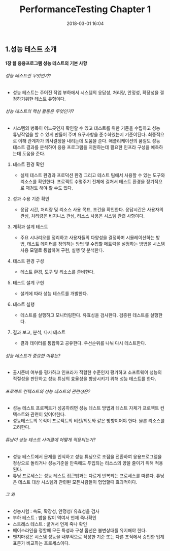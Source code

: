 ﻿---
layout: post
title:  "PerformanceTesting Chapter 1"
date:   2018-03-01 16:04
---
## 1.성능 테스트 소개

#### 1장 웹 응용프로그램 성능 테스트의 기본 사항
###### 성능 테스트란 무엇인가?
-  성능 테스트는 주어진 작업 부하에서 시스템의 응답성, 처리량, 안정성, 확장성을 결정하기위한 테스트 유형이다. 
###### 성능 테스트의 핵심 활동은 무엇인가?
- 시스템의 병목이 어느곳인지 확인할 수 있고 테스트를 위한 기준을 수립하고 성능 튜닝작업을 할 수 있게 만들어 주며 요구사항을 준수하였는지 기준이된다. 최종적으로 이해 관계자가 의사결정을 내리는데 도움을 준다.
애플리케이션의 품질도 성능 테스트 결과를 분석하여 응용 프로그램을 지원하는데 필요한 인프라 구성을 예측하는데 도움을 준다.

1. 테스트 환경 확인
	- 실제 테스트 환경과 프로덕션 환경 그리고 테스트 팀에서 사용할 수 있는 도구와 리소스를 확인한다. 프로젝트 수명주기 전체에 걸쳐서 테스트 환경을 정기적으로 재검토 해야 할 수도 있다.

2. 성과 수용 기준 확인
	- 응답 시간, 처리량 및 리소스 사용 목표, 조건을 확인한다. 응답시간은 사용자의 관심, 처리량은 비지니스 관심, 리소스 사용은 시스템 관련 사항이다.

3. 계획과 설계 테스트
	- 주요 시나리오를 정리하고 사용자들의 다양성을 결정하며 시뮬레이션하는 방법, 테스트 데이터를 정의하는 방법 및 수집할 메트릭을 설정하는 방법을 시스템 사용 모델로 통합하여 구현, 실행 및 분석한다.

4. 테스트 환경 구성
	- 테스트 환경, 도구 및 리소스를 준비한다.

5. 테스트 설계 구현
	- 설계에 따라 성능 테스트를 개발한다.

6. 테스트 실행
	- 테스트를 실행하고 모니터링한다. 유효성을 검사한다. 검증된 테스트를 실행한다.

7. 결과 보고, 분석, 다시 테스트
	- 결과 데이터를 통합하고 공유한다. 우선순위를 나눠 다시 테스트한다.

###### 성능 테스트가 중요한 이유는?
- 출시준비 여부를 평가하고 인프라가 적합한 수준인지 평가하고 소프트웨어 성능의 적절성을 판단하고 성능 튜닝의 효율성을 향상시키기 위해 성능 테스트를 한다.
###### 프로젝트 컨텍스트와 성능 테스트의 관련성은?
- 성능 테스트 프로젝트가 성공하려면 성능 테스트 방법과 테스트 자체가 프로젝트 컨텍스트와 관련이 있어야한다. 
- 성능테스트의 목적이 프로젝트의 비전/의도와 같은 방향이어야 한다. 물론 리소스를 고려한다.
###### 튜닝이 성능 테스트 사이클에 어떻게 적용되는가?
- 성능 테스트에서 문제를 인식하고 성능 튜닝으로 초점을 전환하여 응용프로그램을 정상으로 돌리거나 성능기준을 만족해도 투입되는 리소스의 양을 줄이기 위해 적용된다.
-  튜닝 프로세스는 성능 테스트 접근법과는 다르게 반복되는 프로세스를 따른다. 튜닝은 테스트 대상 시스템과 관련된 모든사람들이 협업할때 효과적이다.
###### 그 외
- 성능시험 : 속도, 확장성, 안정성/ 유효성을 검사
- 부하 테스트 : 밥을 많이 멱여서 언제 죽나확인
- 스트레스 테스트 : 굶겨서 언제 죽나 확인
- 베이스라인을 정할때 모든 특성과 구성 옵션은 불변상태를 유지해야 한다.
- 벤치마킹은 시스템 성능을 내부적으로 작성한 기준 또는 다른 조직에서 승인한 업계 표준가 비교하는 프로세스이다.